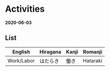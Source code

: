 # Activities
**2020-06-03**


## List

| English    | Hiragana | Kanji | Romanji  |
| ---        | ---      | ---   | ---      |
| Work/Labor | はたらき | 働き  | Hataraki |

